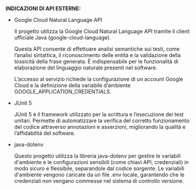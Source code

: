 

**INDICAZIONI DI API ESTERNE:**

- Google Cloud Natural Language API

    Il progetto utilizza la Google Cloud Natural Language API tramite il client ufficiale Java (google-cloud-language). 

    Questa API consente di effettuare analisi semantiche sui testi, come l’analisi sintattica, il riconoscimento delle entità e la validazione della tossicità della frase generata. È indispensabile per le funzionalità di elaborazione del linguaggio naturale presenti nel software. 

    L’accesso al servizio richiede la configurazione di un account Google Cloud e la definizione della variabile d’ambiente GOOGLE_APPLICATION_CREDENTIALS.

- JUnit 5

    JUnit 5 è il framework utilizzato per la scrittura e l’esecuzione dei test unitari. Permette di automatizzare la verifica del corretto funzionamento del codice attraverso annotazioni e asserzioni, migliorando la qualità e l’affidabilità del software.




- java-dotenv

    Questo progetto utilizza la libreria java-dotenv per gestire le variabili d'ambiente e le configurazioni sensibili (come chiavi API, credenziali) in modo sicuro e flessibile, separandole dal codice sorgente.
    Le variabili d'ambiente vengono caricate da un file .env locale, garantendo che le credenziali non vengano commesse nel sistema di controllo versione.


